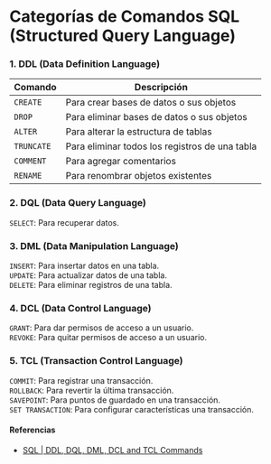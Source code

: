# Categorías de Comandos SQL (Structured Query Language)
### 1. DDL (Data Definition Language)
| Comando | Descripción |
| --- | --- |
| `CREATE`| Para crear bases de datos o sus objetos |
| `DROP`| Para eliminar bases de datos o sus objetos |
| `ALTER`| Para alterar la estructura de tablas |
| `TRUNCATE`| Para eliminar todos los registros de una tabla |
| `COMMENT`| Para agregar comentarios |
| `RENAME`| Para renombrar objetos existentes |

### 2. DQL (Data Query Language)
`SELECT`: Para recuperar datos.</br>

### 3. DML (Data Manipulation Language)
`INSERT`: Para insertar datos en una tabla.</br>
`UPDATE`: Para actualizar datos de una tabla.</br>
`DELETE`: Para eliminar registros de una tabla.</br>

### 4. DCL (Data Control Language)
`GRANT`: Para dar permisos de acceso a un usuario.</br>
`REVOKE`: Para quitar permisos de acceso a un usuario.</br>

### 5. TCL (Transaction Control Language)
`COMMIT`: Para registrar una transacción.</br>
`ROLLBACK`: Para revertir la última transacción.</br>
`SAVEPOINT`: Para puntos de guardado en una transacción.</br>
`SET TRANSACTION`: Para configurar características una transacción.</br>

#### Referencias
- [SQL | DDL, DQL, DML, DCL and TCL Commands](https://www.geeksforgeeks.org/sql-ddl-dql-dml-dcl-tcl-commands/)
